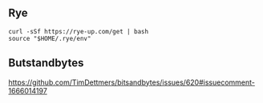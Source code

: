## Rye
```
curl -sSf https://rye-up.com/get | bash
source "$HOME/.rye/env"
```

## Butstandbytes
https://github.com/TimDettmers/bitsandbytes/issues/620#issuecomment-1666014197